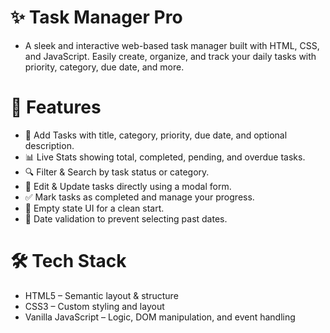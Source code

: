 # ✨ Task Manager Pro

- A sleek and interactive web-based task manager built with HTML, CSS, and JavaScript. Easily create, organize, and track your daily tasks with priority, category, due date, and more.

# 📌 Features

- 📝 Add Tasks with title, category, priority, due date, and optional description.
- 📊 Live Stats showing total, completed, pending, and overdue tasks.
- 🔍 Filter & Search by task status or category.
- 🧰 Edit & Update tasks directly using a modal form.
- ✅ Mark tasks as completed and manage your progress.
- 🚫 Empty state UI for a clean start.
- 📅 Date validation to prevent selecting past dates.

# 🛠️ Tech Stack

- HTML5 – Semantic layout & structure
- CSS3 – Custom styling and layout
- Vanilla JavaScript – Logic, DOM manipulation, and event handling

<!-- # 📂 Project Structure

task-manager-pro/
├── index.html
├── style.css
├── script.js
└── README.md -->
